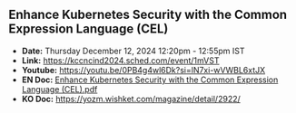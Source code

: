 
## Enhance Kubernetes Security with the Common Expression Language (CEL)
- **Date:** Thursday December 12, 2024 12:20pm - 12:55pm IST
- **Link:** https://kccncind2024.sched.com/event/1mVST
- **Youtube:** https://youtu.be/0PB4g4wl6Dk?si=lN7xi-wVWBL6xtJX
- **EN Doc:** [Enhance Kubernetes Security with the Common Expression Language (CEL).pdf](https://github.com/sysnet4admin/talks/blob/main/KubeCon/2024/India/%5BKC%2BCNC%5D%20Enhance%20Kubernetes%20Security%20with%20the%20Common%20Expression%20Language%20%28CEL%29.pdf) 
- **KO Doc:** https://yozm.wishket.com/magazine/detail/2922/

